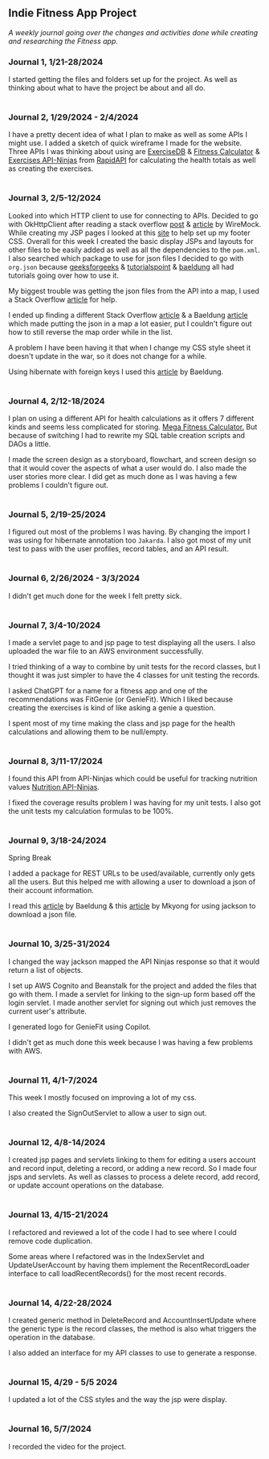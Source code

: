## Indie Fitness App Project
*A weekly journal going over the changes and activities done while creating and researching the Fitness app.*

### Journal 1, 1/21-28/2024
I started getting the files and folders set up for the project.
As well as thinking about what to have the project be about and all do.
    <br><br>
### Journal 2, 1/29/2024 - 2/4/2024
I have a pretty decent idea of what I plan to make as well as some APIs I might use.
I added a sketch of quick wireframe I made for the website.
Three APIs I was thinking about using are
[ExerciseDB](https://rapidapi.com/justin-WFnsXH_t6/api/exercisedb/)
& [Fitness Calculator](https://rapidapi.com/malaaddincelik/api/fitness-calculator/)
& [Exercises API-Ninjas](https://rapidapi.com/apininjas/api/exercises-by-api-ninjas/)
from [RapidAPI](https://rapidapi.com/search/fitness) for calculating the health totals as well as creating the exercises.
    <br><br>
### Journal 3, 2/5-12/2024
Looked into which HTTP client to use for connecting to APIs. Decided to go with OkHttpClient after reading a stack overflow [post](https://stackoverflow.com/questions/42392778/okhttp-or-httpclient-which-offers-better-functionality-and-more-efficiency) & [article](https://www.wiremock.io/post/java-http-client-comparison) by WireMock.
While creating my JSP pages I looked at this [site](https://www.freecodecamp.org/news/how-to-keep-your-footer-where-it-belongs-59c6aa05c59c/) to help set up my footer CSS.
Overall for this week I created the basic display JSPs and layouts for other files to be easily added as well as all the dependencies to the `pom.xml`.
I also searched which package to use for json files I decided to go with `org.json` because
[geeksforgeeks](https://www.geeksforgeeks.org/parse-json-java/)
& [tutorialspoint](https://www.tutorialspoint.com/how-can-we-read-a-json-file-in-java)
& [baeldung](https://www.baeldung.com/java-org-json)
all had tutorials going over how to use it.

My biggest trouble was getting the json files from the API into a map, I used a Stack Overflow
[article](https://stackoverflow.com/questions/1568762/accessing-members-of-items-in-a-jsonarray-with-java)
for help.

I ended up finding a different Stack Overflow
[article](https://stackoverflow.com/questions/443499/convert-json-to-map)
& a Baeldung [article](https://www.baeldung.com/java-json-maps-comparison)
which made putting the json in a map a lot easier, put I couldn't figure out how to still reverse the map order while in the list.

A problem I have been having it that when I change my CSS style sheet it doesn't update in the war, so it does not change for a while.

Using hibernate with foreign keys I used this [article](https://www.baeldung.com/hibernate-one-to-many) by Baeldung.
    <br><br>
### Journal 4, 2/12-18/2024
I plan on using a different API for health calculations as it offers 7 different kinds and seems less complicated for storing. 
[Mega Fitness Calculator.](https://rapidapi.com/bejjaothmane/api/mega-fitness-calculator1/) 
But because of switching I had to rewrite my SQL table creation scripts and DAOs a little.

I made the screen design as a storyboard, flowchart, and screen design so that it would cover 
the aspects of what a user would do. I also made the user stories more clear. 
I did get as much done as I was having a few problems I couldn't figure out.
    <br><br>
### Journal 5, 2/19-25/2024
I figured out most of the problems I was having. 
By changing the import I was using for hibernate annotation too `Jakarda`.
I also got most of my unit test to pass with the user profiles, record tables, and an API result.
    <br><br>
### Journal 6, 2/26/2024 - 3/3/2024
I didn't get much done for the week I felt pretty sick.
    <br><br>
### Journal 7, 3/4-10/2024
I made a servlet page to and jsp page to test displaying all the users. 
I also uploaded the war file to an AWS environment successfully.

I tried thinking of a way to combine by unit tests for the record classes, 
but I thought it was just simpler to have the 4 classes for unit testing the records.

I asked ChatGPT for a name for a fitness app and one of the recommendations was FitGenie (or GenieFit). 
Which I liked because creating the exercises is kind of like asking a genie a question.

I spent most of my time making the class and jsp page for the health calculations and allowing them to be null/empty.
   <br><br>
### Journal 8, 3/11-17/2024
I found this API from API-Ninjas which could be useful for tracking nutrition values
[Nutrition API-Ninjas](https://rapidapi.com/apininjas/api/nutrition-by-api-ninjas).

I fixed the coverage results problem I was having for my unit tests. 
I also got the unit tests my calculation formulas to be 100%.
    <br><br>
### Journal 9, 3/18-24/2024
Spring Break

I added a package for REST URLs to be used/available, currently only gets all the users.
But this helped me with allowing a user to download a json of their account information.

I read this [article](https://www.baeldung.com/jackson-object-mapper-tutorial)
by Baeldung & this [article](https://mkyong.com/java/how-to-download-file-from-website-java-jsp/)
by Mkyong for using jackson to download a json file. 
    <br><br>
### Journal 10, 3/25-31/2024
I changed the way jackson mapped the API Ninjas response so that it would return a list of objects.

I set up AWS Cognito and Beanstalk for the project and added the files that go with them. 
I made a servlet for linking to the sign-up form based off the login servlet.
I made another servlet for signing out which just removes the current user's attribute.

I generated logo for GenieFit using Copilot.

I didn't get as much done this week because I was having a few problems with AWS.
    <br><br>
### Journal 11, 4/1-7/2024
This week I mostly focused on improving a lot of my css. 

I also created the SignOutServlet to allow a user to sign out.
    <br><br>

### Journal 12, 4/8-14/2024
I created jsp pages and servlets linking to them for editing a users account and record input, 
deleting a record, or adding a new record. So I made four jsps and servlets. 
As well as classes to process a delete record, add record, or update account operations on the database.
    <br><br>

### Journal 13, 4/15-21/2024
I refactored and reviewed a lot of the code I had to see where I could remove code duplication.

Some areas where I refactored was in the IndexServlet and UpdateUserAccount by having them 
implement the RecentRecordLoader interface to call loadRecentRecords() for the most recent records.
    <br><br>

### Journal 14, 4/22-28/2024
I created generic method in DeleteRecord and AccountInsertUpdate where the generic
type is the record classes, the method is also what triggers the operation in the database.

I also added an interface for my API classes to use to generate a response.
    <br><br>

### Journal 15, 4/29 - 5/5 2024
I updated a lot of the CSS styles and the way the jsp were display.
    <br><br>

### Journal 16, 5/7/2024
I recorded the video for the project.
    <br><br>
